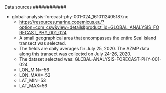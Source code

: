 Data sources
############
* global-analysis-forecast-phy-001-024_1610112405187.nc
  * https://resources.marine.copernicus.eu/?option=com_csw&view=details&product_id=GLOBAL_ANALYSIS_FORECAST_PHY_001_024
  * A small geographical area that encompasses the entire Seal Island transect was selected.
  * The fields are daily averages for July 25, 2020. The AZMP data along this transect was collected on July 24-26, 2020.
  * The dataset selected was: GLOBAL-ANALYSIS-FORECAST-PHY-001-024
  * LON_MIN=-56
  * LON_MAX=-52
  * LAT_MIN=53
  * LAT_MAX=56